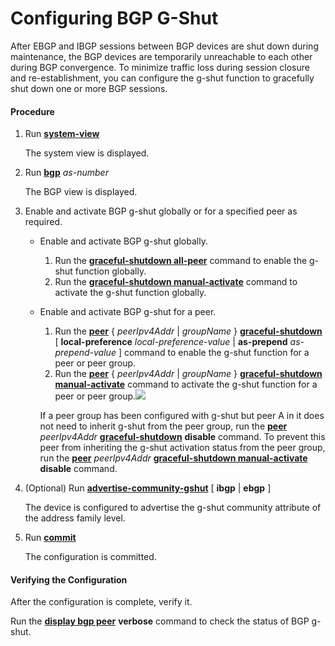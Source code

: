 Configuring BGP G-Shut
======================

After EBGP and IBGP sessions between BGP devices are shut down during maintenance, the BGP devices are temporarily unreachable to each other during BGP convergence. To minimize traffic loss during session closure and re-establishment, you can configure the g-shut function to gracefully shut down one or more BGP sessions.

#### Procedure

1. Run [**system-view**](cmdqueryname=system-view)
   
   
   
   The system view is displayed.
2. Run [**bgp**](cmdqueryname=bgp) *as-number*
   
   
   
   The BGP view is displayed.
3. Enable and activate BGP g-shut globally or for a specified peer as required.
   
   
   * Enable and activate BGP g-shut globally.
     1. Run the [**graceful-shutdown all-peer**](cmdqueryname=graceful-shutdown+all-peer) command to enable the g-shut function globally.
     2. Run the [**graceful-shutdown manual-activate**](cmdqueryname=graceful-shutdown+manual-activate) command to activate the g-shut function globally.
   * Enable and activate BGP g-shut for a peer.
     1. Run the [**peer**](cmdqueryname=peer+graceful-shutdown) { *peerIpv4Addr* | *groupName* } [**graceful-shutdown**](cmdqueryname=peer+graceful-shutdown) [ **local-preference** *local-preference-value* | **as-prepend** *as-prepend-value* ] command to enable the g-shut function for a peer or peer group.
     2. Run the [**peer**](cmdqueryname=peer+graceful-shutdown+manual-activate) { *peerIpv4Addr* | *groupName* } [**graceful-shutdown manual-activate**](cmdqueryname=peer+graceful-shutdown+manual-activate) command to activate the g-shut function for a peer or peer group.![](../../../../public_sys-resources/note_3.0-en-us.png) 
     
     If a peer group has been configured with g-shut but peer A in it does not need to inherit g-shut from the peer group, run the [**peer**](cmdqueryname=peer+graceful-shutdown) *peerIpv4Addr* [**graceful-shutdown**](cmdqueryname=peer+graceful-shutdown) **disable** command. To prevent this peer from inheriting the g-shut activation status from the peer group, run the [**peer**](cmdqueryname=peer+graceful-shutdown+manual-activate) *peerIpv4Addr* [**graceful-shutdown manual-activate**](cmdqueryname=peer+graceful-shutdown+manual-activate) **disable** command.
4. (Optional) Run [**advertise-community-gshut**](cmdqueryname=advertise-community-gshut+ibgp+ebgp) [ **ibgp** | **ebgp** ]
   
   
   
   The device is configured to advertise the g-shut community attribute of the address family level.
5. Run [**commit**](cmdqueryname=commit)
   
   
   
   The configuration is committed.

#### Verifying the Configuration

After the configuration is complete, verify it.

Run the [**display bgp peer**](cmdqueryname=display+bgp+peer+verbose) **verbose** command to check the status of BGP g-shut.